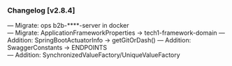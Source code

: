 ### Changelog [v2.8.4]
— Migrate: ops b2b-****-server in docker  
— Migrate: ApplicationFrameworkProperties -> tech1-framework-domain
— Addition: SpringBootActuatorInfo -> getGitOrDash()
— Addition: SwaggerConstants -> ENDPOINTS  
— Addition: SynchronizedValueFactory/UniqueValueFactory
